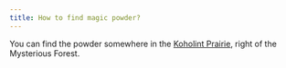```yaml
---
title: How to find magic powder?
---
```


You can find the powder somewhere in the [Koholint Prairie](../../04-koholint-prairie/01-find/01-powder.md), right of the Mysterious Forest.

